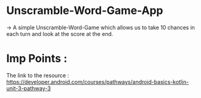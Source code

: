 # Unscramble-Word-Game-App
-> A simple Unscramble-Word-Game which allows us to take 10 chances in each turn and look at the score at the end.
# Imp Points :
The link to the resource : https://developer.android.com/courses/pathways/android-basics-kotlin-unit-3-pathway-3
